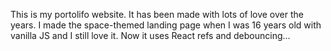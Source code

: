 This is my portolifo website. It has been made with lots of love over the years. I made the space-themed landing page when I was 16 years old with vanilla JS and I still love it. Now it uses React refs and debouncing...
